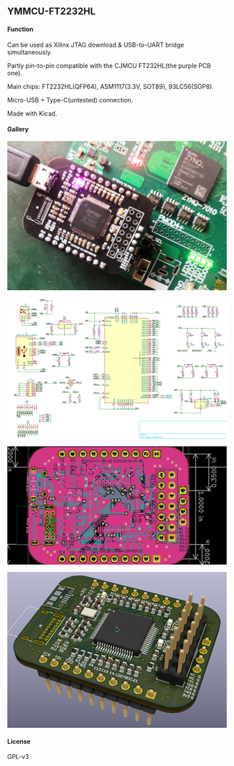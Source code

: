 ## YMMCU-FT2232HL

#### Function

Can be used as Xilinx JTAG download & USB-to-UART bridge simultaneously. 

Partly pin-to-pin compatible with the CJMCU FT232HL(the purple PCB one). 

Main chips: FT2232HL(QFP64), ASM1117(3.3V, SOT89), 93LC56(SOP8). 

Micro-USB + Type-C(untested) connection. 

Made with Kicad. 

#### Gallery

![](pic/1.png)

![](pic/sch.png)

![](pic/pcb.png)

![](pic/3d.png)

#### License

GPL-v3